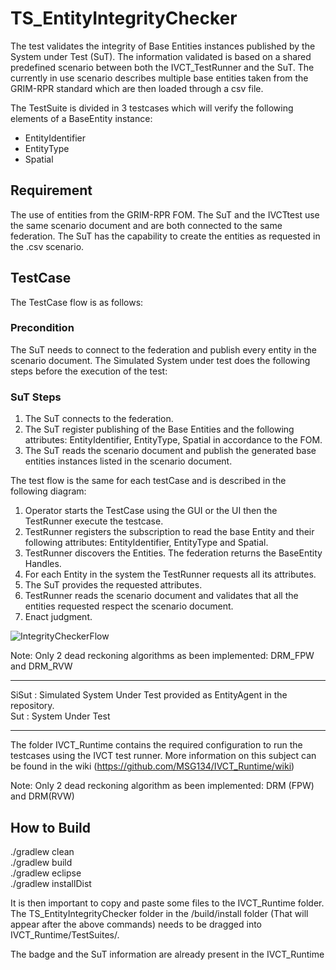 # TS_EntityIntegrityChecker

The test validates the integrity of Base Entities instances published by the System under Test (SuT). The information validated is based on a shared predefined scenario between both the IVCT_TestRunner and the SuT. The currently in use scenario describes multiple base entities taken from the GRIM-RPR standard which are then loaded through a csv file.

The TestSuite is divided in 3 testcases which will verify the following elements of a BaseEntity instance:
- EntityIdentifier
- EntityType
- Spatial

## Requirement 
The use of entities from the GRIM-RPR FOM. 
The SuT and the IVCTtest use the same scenario document and are both connected to the same federation. The SuT has the capability to create the entities as requested in the .csv scenario.


## TestCase

The TestCase flow is as follows: 

### Precondition
The SuT needs to connect to the federation and publish every entity in the scenario document. The Simulated System under test does the following steps before the execution of the test: 

### SuT Steps
1. The SuT connects to the federation.
2. The SuT register publishing of the Base Entities and the following attributes: EntityIdentifier, EntityType, Spatial in accordance to the FOM.
3. The SuT reads the scenario document and publish the generated base entities instances listed in the scenario document.

The test flow is  the same for each testCase and is described in the following diagram:

1. Operator starts the TestCase using the GUI or the UI then the TestRunner execute the testcase.
2. TestRunner registers the subscription to read the base Entity and their following attributes: EntityIdentifier, EntityType and Spatial.
3. TestRunner discovers the Entities. The federation returns the BaseEntity Handles.
4. For each Entity in the system the TestRunner requests all its attributes.
5. The SuT provides the requested attributes.
6. TestRunner reads the scenario document and validates that all the entities requested respect the scenario document.
7. Enact judgment.

![IntegrityCheckerFlow](https://github.com/MSG134/TS_EntityIntegrityChecker/raw/master/IntegrityChecker.png "IntegrityCheckerFlow")

Note: 
Only 2 dead reckoning algorithms as been implemented: DRM_FPW and DRM_RVW

------

SiSut : Simulated System Under Test provided as EntityAgent in the repository.  
Sut : System Under Test

------
The folder IVCT_Runtime contains the required configuration to run the testcases using the IVCT test runner.
More information on this subject can be found in the wiki (https://github.com/MSG134/IVCT_Runtime/wiki)

Note: 
Only 2 dead reckoning algorithm as been implemented: DRM (FPW) and DRM(RVW)

How to Build
-------
./gradlew clean  
./gradlew build  
./gradlew eclipse  
./gradlew installDist  

It is then important to copy and paste some files to the IVCT_Runtime folder. The TS_EntityIntegrityChecker folder in the /build/install 
folder (That will appear after the above commands) needs to be dragged into IVCT_Runtime/TestSuites/.

The badge and the SuT information are already present in the IVCT_Runtime




